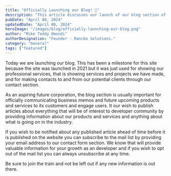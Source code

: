 ```yaml
---
title: "Officially Launching our Blog! 🚀"
description: "This article discusses our launch of our blog section of our website to increase engagements and air out views about the tech industry."
pubDate: "April 08, 2024"
updatedDate: "April 08, 2024"
heroImage: "/images/blog/officially-launching-our-blog.png"
author: "Mike Teddy Omondi"
authorDesignation: "Founder - Rancko Solutions."
category: "General"
tags: ["featured"]
---
```


Today we are launching our blog. This has been a milestone for this site because the site was launched in 2021 but it was just used for showing our professional services, that is showing services and projects we have made, and for making contacts to and from our potential clients through our contact section.

As an aspiring future corporation, the blog section is usually important for officially communicating business memos and future upcoming products and services to its customers and engage users. It our wish to publish articles about everything that will be of interest to developer community by providing information about our products and services and anything about what is going on in the industry. 

If you wish to be notified about any published article ahead of time before it is published on the website you can subscribe to the mail list by providing your email address to our contact form section. We know that will provide valuable information for your growth as an developer and if you wish to opt out of the mail list you can always unsubscribe at any time.

Be sure to join the train and not be left out if any new information is out there. 
